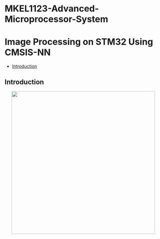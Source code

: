 # MKEL1123-Advanced-Microprocessor-System
# Image Processing on STM32 Using CMSIS-NN

* [Introduction](#Introduction "Goto Introduction")


## Introduction
<p align="center">
  <img width="460" width="500" src="https://drive.google.com/uc?export=view&id=1F5om0grdVrSmSDxNLPT0yRsJCK26UT5Z">
</p>










   
